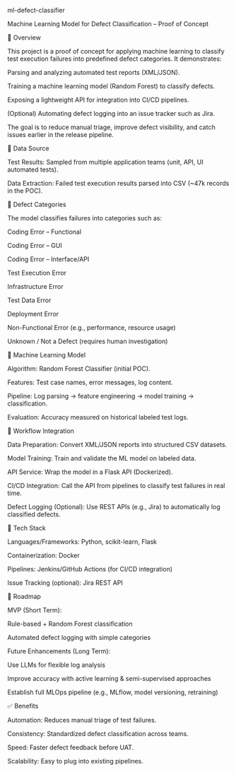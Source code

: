 ml-defect-classifier

Machine Learning Model for Defect Classification – Proof of Concept

📌 Overview

This project is a proof of concept for applying machine learning to classify test execution failures into predefined defect categories.
It demonstrates:

Parsing and analyzing automated test reports (XML/JSON).

Training a machine learning model (Random Forest) to classify defects.

Exposing a lightweight API for integration into CI/CD pipelines.

(Optional) Automating defect logging into an issue tracker such as Jira.

The goal is to reduce manual triage, improve defect visibility, and catch issues earlier in the release pipeline.

📂 Data Source

Test Results: Sampled from multiple application teams (unit, API, UI automated tests).

Data Extraction: Failed test execution results parsed into CSV (~47k records in the POC).

🧩 Defect Categories

The model classifies failures into categories such as:

Coding Error – Functional

Coding Error – GUI

Coding Error – Interface/API

Test Execution Error

Infrastructure Error

Test Data Error

Deployment Error

Non-Functional Error (e.g., performance, resource usage)

Unknown / Not a Defect (requires human investigation)

🤖 Machine Learning Model

Algorithm: Random Forest Classifier (initial POC).

Features: Test case names, error messages, log content.

Pipeline: Log parsing → feature engineering → model training → classification.

Evaluation: Accuracy measured on historical labeled test logs.

🔗 Workflow Integration

Data Preparation: Convert XML/JSON reports into structured CSV datasets.

Model Training: Train and validate the ML model on labeled data.

API Service: Wrap the model in a Flask API (Dockerized).

CI/CD Integration: Call the API from pipelines to classify test failures in real time.

Defect Logging (Optional): Use REST APIs (e.g., Jira) to automatically log classified defects.

🚀 Tech Stack

Languages/Frameworks: Python, scikit-learn, Flask

Containerization: Docker

Pipelines: Jenkins/GitHub Actions (for CI/CD integration)

Issue Tracking (optional): Jira REST API

📅 Roadmap

MVP (Short Term):

Rule-based + Random Forest classification

Automated defect logging with simple categories

Future Enhancements (Long Term):

Use LLMs for flexible log analysis

Improve accuracy with active learning & semi-supervised approaches

Establish full MLOps pipeline (e.g., MLflow, model versioning, retraining)

✅ Benefits

Automation: Reduces manual triage of test failures.

Consistency: Standardized defect classification across teams.

Speed: Faster defect feedback before UAT.

Scalability: Easy to plug into existing pipelines.
